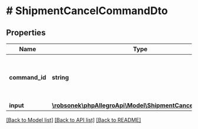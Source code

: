 # # ShipmentCancelCommandDto

## Properties

Name | Type | Description | Notes
------------ | ------------- | ------------- | -------------
**command_id** | **string** | Command UUID. If empty, then system generate new one. | [optional]
**input** | [**\robsonek\phpAllegroApi\Model\ShipmentCancelRequestDto**](ShipmentCancelRequestDto.md) |  |

[[Back to Model list]](../../README.md#models) [[Back to API list]](../../README.md#endpoints) [[Back to README]](../../README.md)
